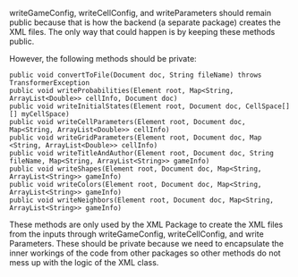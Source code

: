 writeGameConfig, writeCellConfig, and writeParameters should remain public because 
that is how the backend (a separate package) creates the XML files. The only 
way that could happen is by keeping these methods public. 

However, the following methods should be private: 

    public void convertToFile(Document doc, String fileName) throws TransformerException 
    public void writeProbabilities(Element root, Map<String, ArrayList<Double>> cellInfo, Document doc)
    public void writeInitialStates(Element root, Document doc, CellSpace[][] myCellSpace)
    public void writeCellParameters(Element root, Document doc, Map<String, ArrayList<Double>> cellInfo)
    public void writeGridParameters(Element root, Document doc, Map <String, ArrayList<Double>> cellInfo)
    public void writeTitleAndAuthor(Element root, Document doc, String fileName, Map<String, ArrayList<String>> gameInfo) 
    public void writeShapes(Element root, Document doc, Map<String, ArrayList<String>> gameInfo)
    public void writeColors(Element root, Document doc, Map<String, ArrayList<String>> gameInfo)
    public void writeNeighbors(Element root, Document doc, Map<String, ArrayList<String>> gameInfo)
    
These methods are only used by the XML Package to create the XML files from the 
inputs through writeGameConfig, writeCellConfig, and write Parameters. These should be 
private because we need to encapsulate the inner workings of the code from other packages
so other methods do not mess up with the logic of the XML class. 


